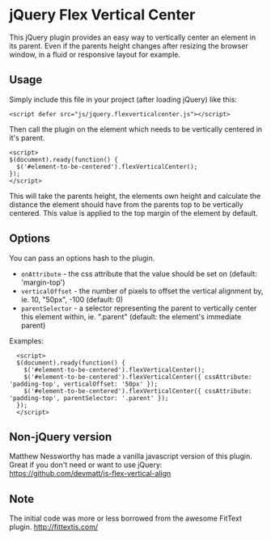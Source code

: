 jQuery Flex Vertical Center
===========================

This jQuery plugin provides an easy way to vertically center an element in its parent. Even if the parents height changes after resizing the browser window, in a fluid or responsive layout for example.


Usage
-----

Simply include this file in your project (after loading jQuery) like this:

```<script defer src="js/jquery.flexverticalcenter.js"></script>```

Then call the plugin on the element which needs to be vertically centered in it's parent.

  ```
  <script>
  $(document).ready(function() {
    $('#element-to-be-centered').flexVerticalCenter();
  });
  </script>
  ```

This will take the parents height, the elements own height and calculate the distance the element should have from the parents top to be vertically centered. This value is applied to the top margin of the element by default.


Options
-------

You can pass an options hash to the plugin.

 - `onAttribute` - the css attribute that the value should be set on (default: 'margin-top')
 - `verticalOffset` - the number of pixels to offset the vertical alignment by, ie. 10, "50px", -100 (default: 0)
 - `parentSelector` - a selector representing the parent to vertically center this element within, ie. ".parent" (default: the element's immediate parent)

Examples:
```
  <script>
  $(document).ready(function() {
    $('#element-to-be-centered').flexVerticalCenter();
    $('#element-to-be-centered').flexVerticalCenter({ cssAttribute: 'padding-top', verticalOffset: '50px' });
    $('#element-to-be-centered').flexVerticalCenter({ cssAttribute: 'padding-top', parentSelector: '.parent' });
  });
  </script>
```

Non-jQuery version
------------------

Matthew Nessworthy has made a vanilla javascript version of this plugin. Great if you don't need or want to use jQuery: https://github.com/devmatt/js-flex-vertical-align


Note
----

The initial code was more or less borrowed from the awesome FitText plugin. http://fittextjs.com/
